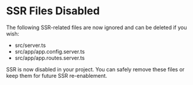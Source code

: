 # SSR Files Disabled

The following SSR-related files are now ignored and can be deleted if you wish:
- src/server.ts
- src/app/app.config.server.ts
- src/app/app.routes.server.ts

SSR is now disabled in your project. You can safely remove these files or keep them for future SSR re-enablement.
